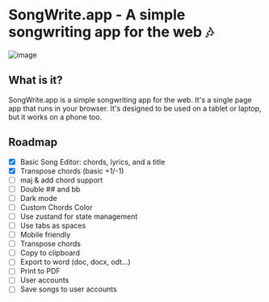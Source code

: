 # SongWrite.app - A simple songwriting app for the web 🎶

![image](https://user-images.githubusercontent.com/77246331/197357785-eabc98d0-952b-4c78-a150-c68fa5bc6446.png)


## What is it?

SongWrite.app is a simple songwriting app for the web. It's a single page app that runs in your browser. It's designed to be used on a tablet or laptop, but it works on a phone too.

## Roadmap

- [x] Basic Song Editor: chords, lyrics, and a title
- [x] Transpose chords (basic +1/-1)
- [ ] maj & add chord support
- [ ] Double ## and bb
- [ ] Dark mode
- [ ] Custom Chords Color
- [ ] Use zustand for state management
- [ ] Use tabs as spaces
- [ ] Mobile friendly
- [ ] Transpose chords
- [ ] Copy to clipboard
- [ ] Export to word (doc, docx, odt...)
- [ ] Print to PDF
- [ ] User accounts
- [ ] Save songs to user accounts
